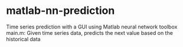 # matlab-nn-prediction
Time series prediction with a GUI using Matlab neural network toolbox
main.m: Given time series data, predicts the next value based on the historical data
